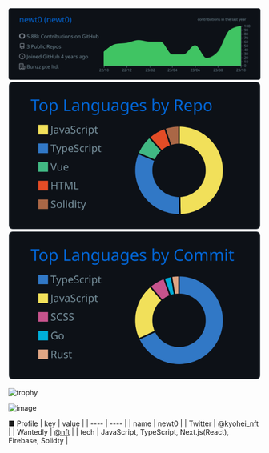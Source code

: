 ![](https://raw.githubusercontent.com/newt0/newt0/main/profile-summary-card-output/github_dark/0-profile-details.svg)
![](https://raw.githubusercontent.com/newt0/newt0/main/profile-summary-card-output/github_dark/1-repos-per-language.svg)
![](https://raw.githubusercontent.com/newt0/newt0/main/profile-summary-card-output/github_dark/2-most-commit-language.svg)

![trophy](https://github-profile-trophy.vercel.app/?username=newt0&title=MultiLanguage,Commits,Repositories,Issues,)

<img width="300px" heigth=auto alt="image" src="https://github.com/newt0/newt0/assets/56229817/8a528d25-1f58-4693-87ff-5532b8b7f492">

■ Profile
| key | value |
| ---- | ---- |
| name | newt0 |
| Twitter | [@kyohei_nft](https://twitter.com/kyohei_nft) |
| Wantedly | [@nft](https://www.wantedly.com/id/nft) |
| tech | JavaScript, TypeScript,  Next.js(React), Firebase, Solidty |

